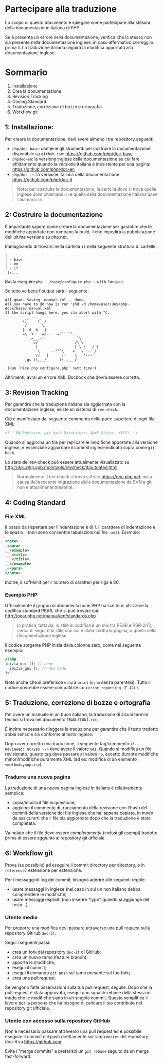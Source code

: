 # Partecipare alla traduzione

Lo scopo di questo documento è spiegare come partecipare alla stesura della documentazione italiana di PHP.

Se è presente un errore nella documentazione, verifica che lo stesso non sia presente nella documentazione inglese, in caso affermativo correggilo prima lì.
La traduzione italiana seguirà la modifica apportata alla documentazione inglese.

# Sommario

 1. Installazione
 2. Crea la documentazione
 3. Revision Tracking
 4. Coding Standard
 5. Traduzione, correzione di bozze e ortografia
 6. Workflow git


## 1: Installazione:

Per creare la documentazione, devi avere almeno i tre repository seguenti:
 - ``php/doc-base``: contiene gli strumenti per costruire la documentazione,
   disponibile su ``github.com``: https://github.com/php/doc-base
 - ``phpdoc-en``: la versione inglese della documentazione su cui fare affidamento quando
   la versione italiana è inesistente per una pagina: https://github.com/php/doc-en
 - ``php/doc-it``: la versione italiana della documentazione: https://github.com/php/doc-it

 > Nota: per costruire la documentazione,
 > la cartella dove si trova quella inglese *deve* chiamarsi ``en``
 > e quella della documentazione italiana *deve* chiamarsi ``it``.


## 2: Costruire la documentazione

È importante sapere come creare la documentazione per garantire che le modifiche apportate non rompano la build, il che impedirà la pubblicazione dell'ultima versione su php.net.

Immaginando di trovarci nella cartella ``it`` nella seguente struttura di cartelle:

```
|
| - base
| - en
| - it
 |-...
```

Basta eseguire ``php ../base/configure.php --with-lang=it``.

Se tutto va bene l'output sarà il seguente:

```
All good. Saving .manual.xml... done.
All you have to do now is run 'phd -d /home/user/Dev/php-docs/base/.manual.xml'
If the script hangs here, you can abort with ^C.
         _ _..._ __
        \)`    (` /
         /      `\
        |  d  b   |
        =\  Y    =/--..-="````"-.
          '.=__.-'               `\
             o/                 /\ \
              |                 | \ \   / )
               \    .--""`\    <   \ '-' /
              //   |      ||    \   '---'
         jgs ((,,_/      ((,,___/

 (Run `nice php configure.php` next time!)
```

Altrimenti, avrai un errore XML Docbook che dovrà essere corretto.


## 3: Revision Tracking

Per garantire che la traduzione italiana sia aggiornata con la documentazione inglese, esiste un sistema di `rev-check`.

Ciò è manifestato dal seguente commento nella parte superiore di ogni file XML:

```xml
<!-- EN-Revision: git-hash Maintainer: XXXX Status: YYYYY -->
```

Quando si aggiorna un file per replicare le modifiche apportate alla versione inglese, è essenziale aggiornare il commit inglese indicato sopra come `git-hash`.

Lo stato del rev-check può essere attualmente visualizzato su
http://doc.php.gpb.moe/tools/revcheck/it/outdated.html

> Normalmente il rev-check si trova sul sito https://doc.php.net, ma a causa della recente migrazione della documentazione da SVN a git non è attualmente presente.


## 4: Coding Standard

### File XML

Il passo da rispettare per l'indentazione è di 1.
Il carattere di indentazione è lo spazio ` ` (non sono consentite tabulazioni nei file `.xml`).
Esempio:

```xml
<note>
_<para>
__<example>
___<title>
___</title>
__</example>
_</para>
</note>
```

Inoltre, il soft-limit per il numero di caratteri per riga è 80.


### Esempio PHP

Ufficialmente il gruppo di documentazione PHP ha scelto di utilizzare la codifica standard PEAR, che si può trovare qui: http://pear.php.net/manual/en/standards.php

> In pratica, tuttavia, lo stile di codifica è un mix tra PEAR e PSR-2/12,
> cerca di seguire lo stile con cui è stata scritta la pagina, o quello della documentazione inglese.

Il codice sorgente PHP inizia dalla colonna zero, come nel seguente esempio:

```php
<?php
inizia_qui (); // bene
  inizia_qui (); // non bene
?>
```

Nota anche che si preferisce `echo` a `print` (`echo` senza parentesi).
Tutto il codice dovrebbe essere compatibile con `error_reporting (E_ALL)`.


## 5: Traduzione, correzione di bozze e ortografia

Per avere un manuale in un buon italiano, la traduzione di alcuni termini tecnici si trova nel documento ``TRADUZIONI.txt``.

È inoltre necessario rileggere la traduzione per garantire che il testo tradotto abbia senso e sia conforme al testo inglese.

Dopo aver corretto una traduzione, il seguente tag/commento
``<!-- Reviewed: no/yes -->`` deve avere il valore `yes`.
Quando si modifica un file revisionato, questo tag deve passare al valore ``no``, eccetto durante modifiche minori/modifiche puramente XML (ad es. modifica di un elemento `<methodsynopsis>`).


### Tradurre una nuova pagina

La traduzione di una nuova pagina inglese in italiano è relativamente semplice:
 
 * copia/incolla il file in questione;
 * aggiungi il commento di tracciamento della revisione con l'hash del commit della versione del file inglese che hai appena copiato, in modo da assicurarti che il file sia aggiornato dopo che la traduzione è stata completata.

Va notato che il file deve essere *completamente* (inclusi gli esempi) tradotto prima di essere aggiunto al repository git ufficiale.


## 6: Workflow git

Prova (se possibile) ad eseguire il commit directory per directory, o in ``reference/`` estensione per estensione.

Per i messaggi di log dei commit, bisogna aderire alle seguenti regole:
 - usare messaggi in inglese (nel caso in cui un non italiano debba comprendere le modifiche)
 - usare messaggi espliciti (non inserire "typo" quando si aggiunge del testo...)


### Utente medio

Per proporre una modifica devi passare attraverso una pull request sulla repository GitHub `doc-it`.

Segui i seguenti passi:

* crea un fork dal repository `doc-it` di GitHub;
* crea un nuovo ramo (feature branch);
* apporta le modifiche;
* esegui il commit;
* esegui il comando `git push` sul ramo presente sul tuo fork;
* crea una pull request.

Se vengono fatte osservazioni sulla tua pull request, seguile.
Dopo che la pull request è stata approvata, esegui uno squash-rebase della stessa in modo che le modifiche siano in un singolo commit. Questo semplifica il lavoro per la persona che ha bisogno di caricare il tuo contributo nel repository git ufficiale.

### Utente con accesso sulla repository GitHub

Non è necessario passare attraverso una pull request ed è possibile eseguire il commit e il push direttamente sul ramo ``master`` del repository doc-it su https://github.com.

Evita i "merge commits" e preferisci un ``git rebase`` seguito da un merge fast-forward.